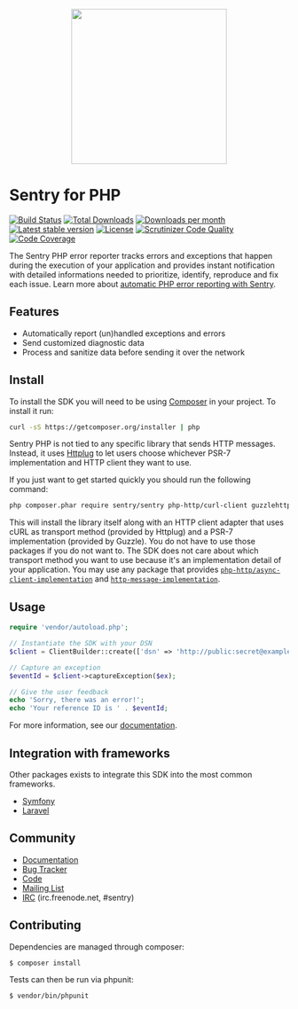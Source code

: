 <p align="center">
    <a href="https://sentry.io" target="_blank" align="center">
        <img src="https://a0wx592cvgzripj.global.ssl.fastly.net/_static/f9c485ccdb254095d3cac55524daba0a/getsentry/images/branding/svg/sentry-horizontal-black.svg" width="280">
    </a>
</p>

# Sentry for PHP

[![Build Status](https://img.shields.io/travis/getsentry/sentry-php.png?style=flat-square)](http://travis-ci.org/getsentry/sentry-php)
[![Total Downloads](https://img.shields.io/packagist/dt/sentry/sentry.svg?style=flat-square)](https://packagist.org/packages/sentry/sentry)
[![Downloads per month](https://img.shields.io/packagist/dm/sentry/sentry.svg?style=flat-square)](https://packagist.org/packages/sentry/sentry)
[![Latest stable version](https://img.shields.io/packagist/v/sentry/sentry.svg?style=flat-square)](https://packagist.org/packages/sentry/sentry)
[![License](http://img.shields.io/packagist/l/sentry/sentry.svg?style=flat-square)](https://packagist.org/packages/sentry/sentry)
[![Scrutinizer Code Quality](https://img.shields.io/scrutinizer/g/getsentry/sentry-php/master.svg)](https://scrutinizer-ci.com/g/getsentry/sentry-php/)
[![Code Coverage](https://img.shields.io/scrutinizer/coverage/g/getsentry/sentry-php/master.svg)](https://scrutinizer-ci.com/g/getsentry/sentry-php/)

The Sentry PHP error reporter tracks errors and exceptions that happen during the
execution of your application and provides instant notification with detailed
informations needed to prioritize, identify, reproduce and fix each issue. Learn
more about [automatic PHP error reporting with Sentry](https://sentry.io/for/php/).

## Features

- Automatically report (un)handled exceptions and errors
- Send customized diagnostic data
- Process and sanitize data before sending it over the network

## Install

To install the SDK you will need to be using [Composer]([https://getcomposer.org/)
in your project. To install it run:

```bash
curl -sS https://getcomposer.org/installer | php
```

Sentry PHP is not tied to any specific library that sends HTTP messages. Instead,
it uses [Httplug](https://github.com/php-http/httplug) to let users choose whichever
PSR-7 implementation and HTTP client they want to use.

If you just want to get started quickly you should run the following command:

```bash
php composer.phar require sentry/sentry php-http/curl-client guzzlehttp/psr7
```

This will install the library itself along with an HTTP client adapter that uses
cURL as transport method (provided by Httplug) and a PSR-7 implementation
(provided by Guzzle). You do not have to use those packages if you do not want to.
The SDK does not care about which transport method you want to use because it's
an implementation detail of your application. You may use any package that provides
[`php-http/async-client-implementation`](https://packagist.org/providers/php-http/async-client-implementation)
and [`http-message-implementation`](https://packagist.org/providers/psr/http-message-implementation).

## Usage

```php
require 'vendor/autoload.php';

// Instantiate the SDK with your DSN
$client = ClientBuilder::create(['dsn' => 'http://public:secret@example.com/1'])->getClient();

// Capture an exception
$eventId = $client->captureException($ex);

// Give the user feedback
echo 'Sorry, there was an error!';
echo 'Your reference ID is ' . $eventId;
```

For more information, see our [documentation](https://docs.getsentry.com/hosted/clients/php/).


## Integration with frameworks

Other packages exists to integrate this SDK into the most common frameworks.

- [Symfony](https://github.com/getsentry/sentry-symfony)
- [Laravel](https://github.com/getsentry/sentry-laravel)


## Community

- [Documentation](https://docs.getsentry.com/hosted/clients/php/)
- [Bug Tracker](http://github.com/getsentry/sentry-php/issues)
- [Code](http://github.com/getsentry/sentry-php)
- [Mailing List](https://groups.google.com/group/getsentry)
- [IRC](irc://irc.freenode.net/sentry) (irc.freenode.net, #sentry)


Contributing
------------

Dependencies are managed through composer:

```
$ composer install
```

Tests can then be run via phpunit:

```
$ vendor/bin/phpunit
```